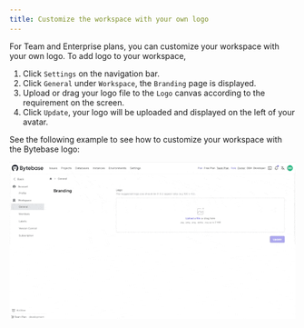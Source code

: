 ```yaml
---
title: Customize the workspace with your own logo
---
```


For Team and Enterprise plans, you can customize your workspace with your own logo. To add logo to your workspace,

1. Click `Settings` on the navigation bar.
2. Click `General` under `Workspace`, the `Branding` page is displayed.
3. Upload or drag your logo file to the `Logo` canvas according to the requirement on the screen.
4. Click `Update`, your logo will be uploaded and displayed on the left of your avatar.

See the following example to see how to customize your workspace with the Bytebase logo:

![customize-the-logo](/static/docs-assets/customize-the-logo.gif)
